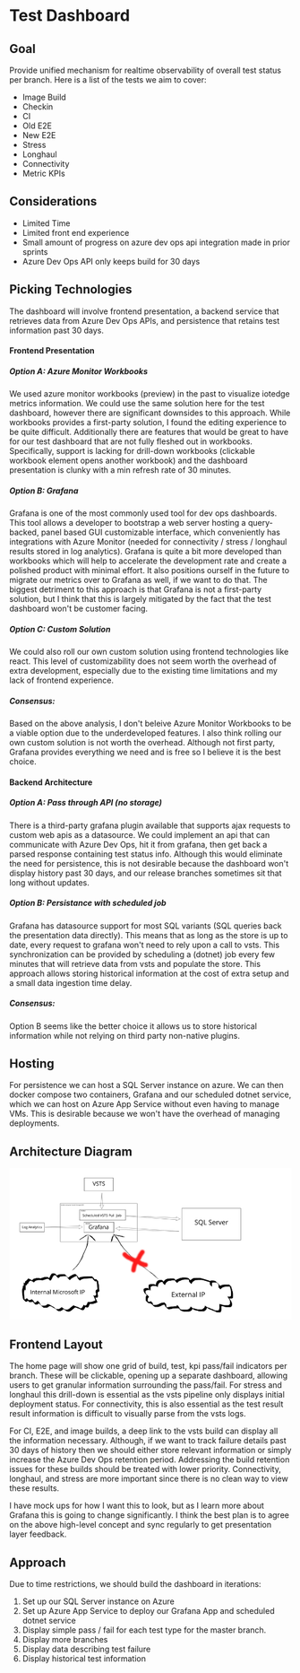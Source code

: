 # Test Dashboard

## Goal
Provide unified mechanism for realtime observability of overall test status per branch. Here is a list of the tests we aim to cover:
- Image Build
- Checkin
- CI
- Old E2E
- New E2E
- Stress
- Longhaul
- Connectivity
- Metric KPIs

## Considerations
- Limited Time
- Limited front end experience
- Small amount of progress on azure dev ops api integration made in prior sprints
- Azure Dev Ops API only keeps build for 30 days

## Picking Technologies

The dashboard will involve frontend presentation, a backend service that retrieves data from Azure Dev Ops APIs, and persistence that retains test information past 30 days.

#### Frontend Presentation

##### Option A: Azure Monitor Workbooks
We used azure monitor workbooks (preview) in the past to visualize iotedge metrics information. We could use the same solution here for the test dashboard, however there are significant downsides to this approach. While workbooks provides a first-party solution, I found the editing experience to be quite difficult. Additionally there are features that would be great to have for our test dashboard that are not fully fleshed out in workbooks. Specifically, support is lacking for drill-down workbooks (clickable workbook element opens another workbook) and the dashboard presentation is clunky with a min refresh rate of 30 minutes.

##### Option B: Grafana
Grafana is one of the most commonly used tool for dev ops dashboards. This tool allows a developer to bootstrap a web server hosting a query-backed, panel based GUI customizable interface, which conveniently has integrations with Azure Monitor (needed for connectivity / stress / longhaul results stored in log analytics). Grafana is quite a bit more developed than workbooks which will help to accelerate the development rate and create a polished product with minimal effort. It also positions ourself in the future to migrate our metrics over to Grafana as well, if we want to do that. The biggest detriment to this approach is that Grafana is not a first-party solution, but I think that this is largely mitigated by the fact that the test dashboard won't be customer facing. 

##### Option C: Custom Solution
We could also roll our own custom solution using frontend technologies like react. This level of customizability does not seem worth the overhead of extra development, especially due to the existing time limitations and my lack of frontend experience.

##### Consensus:
Based on the above analysis, I don't beleive Azure Monitor Workbooks to be a viable option due to the underdeveloped features. I also think rolling our own custom solution is not worth the overhead. Although not first party, Grafana provides everything we need and is free so I believe it is the best choice.

#### Backend Architecture

##### Option A: Pass through API (no storage)
There is a third-party grafana plugin available that supports ajax requests to custom web apis as a datasource. We could implement an api that can communicate with Azure Dev Ops, hit it from grafana, then get back a parsed response containing test status info. Although this would eliminate the need for persistence, this is not desirable because the dashboard won't display history past 30 days, and our release branches sometimes sit that long without updates.

##### Option B: Persistance with scheduled job
Grafana has datasource support for most SQL variants (SQL queries back the presentation data directly). This means that as long as the store is up to date, every request to grafana won't need to rely upon a call to vsts. This synchronization can be provided by scheduling a (dotnet) job every few minutes that will retrieve data from vsts and populate the store. This approach allows storing historical information at the cost of extra setup and a small data ingestion time delay.

##### Consensus:
Option B seems like the better choice it allows us to store historical information while not relying on third party 
non-native plugins. 

## Hosting
For persistence we can host a SQL Server instance on azure. We can then docker compose two containers, Grafana and our scheduled dotnet service, which we can host on Azure App Service without even having to manage VMs. This is desirable because we won't have the overhead of managing deployments. 

## Architecture Diagram
![Backend Architecture](./images/BackendArchResize.jpg "Backend Architecture")

## Frontend Layout
The home page will show one grid of build, test, kpi pass/fail indicators per branch. These will be clickable, opening up a separate dashboard, allowing users to get granular information surrounding the pass/fail. For stress and longhaul this drill-down is essential as the vsts pipeline only displays initial deployment status. For connectivity, this is also essential as the test result result information is difficult to visually parse from the vsts logs. 

For CI, E2E, and image builds, a deep link to the vsts build can display all the information necessary. Although, if we want to track failure details past 30 days of history then we should either store relevant information or simply increase the Azure Dev Ops retention period. Addressing the build retention issues for these builds should be treated with lower priority. Connectivity, longhaul, and stress are more important since there is no clean way to view these results.

I have mock ups for how I want this to look, but as I learn more about Grafana this is going to change significantly. I think the best plan is to agree on the above high-level concept and sync regularly to get presentation layer feedback.

## Approach
Due to time restrictions, we should build the dashboard in iterations:

1. Set up our SQL Server instance on Azure
2. Set up Azure App Service to deploy our Grafana App and scheduled dotnet service
3. Display simple pass / fail for each test type for the master branch. 
4. Display more branches
5. Display data describing test failure 
6. Display historical test information
